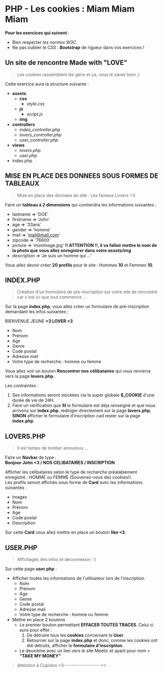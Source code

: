 # PHP - Les cookies : Miam Miam Miam

**Pour les exercices qui suivent** :   
- Bien respecter *les normes W3C*.  
- Ne pas oublier le CSS : ***Bootstrap*** de rigueur dans vos exercices !  

## Un site de rencontre Made with "LOVE"
> Les cookies rassemblent les gens et ça, vous le savez bien ;)

Cette exercice aura la structure suivante :
- **assets**
    - **css**
        - *style.css*
    - **js**
        - *script.js*
    - **img**
- **controllers**
    - *index_controller.php*
    - *lovers_controller.php*
    - *user_controller.php*
- **views**
    - *lovers.php*
    - *user.php*
- index.php


## MISE EN PLACE DES DONNEES SOUS FORMES DE TABLEAUX
> Mise en place des données du site : Les fameux Lovers <3

Faire un **tableau à 2 dimensions** qui contiendra les informations suivantes :

- lastname => 'DOE'
- firstname => 'John'
- age => '33ans'
- gender => 'homme'
- mail => 'mail@mail.com'
- zipcode => '76600'
- picture => 'monimage.jpg' **!! ATTENTION !!, il va falloir mettre le nom de la photo que vous allez enregistrer dans votre *assets/img***
- description => 'Je suis un homme qui ...'

Vous allez devoir créer **20 profils** pour le site : Hommes **10** et Femmes **10**.

## INDEX.PHP
> Création d'un formulaire de pre-inscription sur votre site de rencontre car c'est ici que tout commence ...

Sur la page **index.php**, vous allez créer un formulaire de pré-inscription demandant les infos suivantes :

BIENVENUE JEUNE **<3 LOVER <3**

- Nom
- Prénom
- Age
- Genre
- Code postal
- Adresse mail
- Votre type de recherche : homme ou femme

Vous allez voir un bouton **Rencontrer nos célibataires** qui vous renverra vers la page **lovers.php**.  

Les contraintes :
1. Ses informations seront stockées via la super globale **$_COOKIE** d'une durée de vie de 24H.  
2. Faire un verification que **SI** le formulaire est déja renseigné et que nous arrivons sur **index.php**, rediriger directement sur la page **lovers.php**, **SINON** afficher le formulaire d'inscription cad rester sur la page **index.php**.

## LOVERS.PHP
> Il est temps de tomber amoureux ...

Faire un **Navbar** de type :  
**Bonjour John <3 / NOS CELIBATAIRES / INSCRIPTION**

Afficher les célibataires selon le type de recherche préalablement enregistré : HOMME ou FEMME (Souvenez-vous des cookies!).  
Les profils seront affichés sous forme de **Card** avec les informations suivantes :
- Images
- Nom
- Prénom
- Age
- Code postal
- Description

Sur cette **Card** vous allez mettre en place un bouton **like <3**.

## USER.PHP
> Affichages des infos et deconnexion :'(

Sur cette page **user.php** :
- Afficher toutes les informations de l'utilisateur lors de l'inscription.
    - Nom
    - Prénom
    - Age
    - Genre
    - Code postal
    - Adresse mail
    - Votre type de recherche : homme ou femme
- Mettre en place 2 boutons
    - Le premier bouton permettant **EFFACER TOUTES TRACES**. Celui ci aura pour effet :
        1. De détruire tous les **cookies** concernant le **User**.
        2. Retourner sur la page **index.php** et donc, comme les cookies ont été détruits, afficher le **formulaire d'inscription**.
    - Le deuxième avec un lien vers le site Meetic et ayant pour nom = **"TAKE MY MONEY"**

> Attention à Cupidon <3-------------------<<